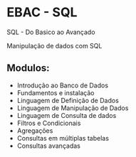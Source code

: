 # EBAC - SQL
SQL - Do Basico ao Avançado

Manipulação de dados com SQL

 ## Modulos:
  - Introdução ao Banco de Dados
  - Fundamentos e instalação
  - Linguagem de Definição de Dados
  - Linguagem de Manipulação de Dados
  - Linguagem de Consulta de dados
  - Filtros e Condicionais
  - Agregações
  - Consultas em múltiplas tabelas
  - Consultas avançadas
